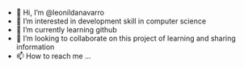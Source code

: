 - 👋 Hi, I’m @leonildanavarro
- 👀 I’m interested in development skill in computer science
- 🌱 I’m currently learning github
- 💞️ I’m looking to collaborate on this project of learning and sharing information
- 📫 How to reach me ...

<!---
leonildanavarro/leonildanavarro is a ✨ special ✨ repository because its `README.md` (this file) appears on your GitHub profile.
You can click the Preview link to take a look at your changes.
--->
